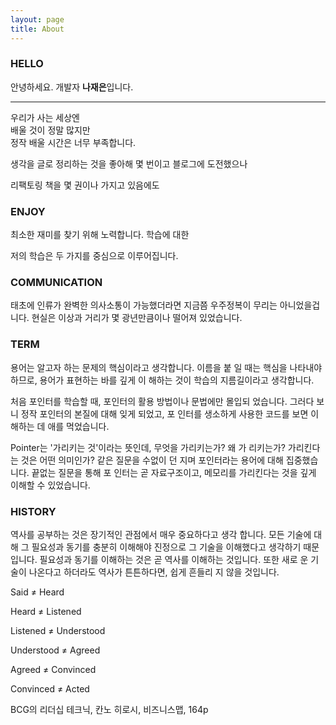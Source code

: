 ```yaml
---
layout: page
title: About
---
```


### HELLO

안녕하세요. 개발자 **나재은**입니다. <br>

---

우리가 사는 세상엔 <br>
배울 것이 정말 많지만 <br>
정작 배울 시간은 너무 부족합니다.<br>

생각을 글로 정리하는 것을 좋아해 몇 번이고 블로그에 도전했으나

리팩토링 책을 몇 권이나 가지고 있음에도

### ENJOY

최소한 재미를 찾기 위해 노력합니다.
학습에 대한

저의 학습은 두 가지를 중심으로 이루어집니다.

### COMMUNICATION

태초에 인류가 완벽한 의사소통이 가능했더라면 지금쯤 우주정복이 무리는 아니었을겁니다. 현실은 이상과 거리가 몇 광년만큼이나 떨어져 있었습니다. 

### TERM

용어는 알고자 하는 문제의 핵심이라고 생각합니다. 이름을 붙 일 때는 핵심을 나타내야 하므로, 용어가 표현하는 바를 깊게 이 해하는 것이 학습의 지름길이라고 생각합니다.

처음 포인터를 학습할 때, 포인터의 활용 방법이나 문법에만 몰입되 었습니다. 그러다 보니 정작 포인터의 본질에 대해 잊게 되었고, 포 인터를 생소하게 사용한 코드를 보면 이해하는 데 애를 먹었습니다.

Pointer는 '가리키는 것'이라는 뜻인데, 무엇을 가리키는가? 왜 가 리키는가? 가리킨다는 것은 어떤 의미인가? 같은 질문을 수없이 던 지며 포인터라는 용어에 대해 집중했습니다. 끝없는 질문을 통해 포 인터는 곧 자료구조이고, 메모리를 가리킨다는 것을 깊게 이해할 수 있었습니다.

### HISTORY

역사를 공부하는 것은 장기적인 관점에서 매우 중요하다고 생각 합니다. 모든 기술에 대해 그 필요성과 동기를 충분히 이해해야 진정으로 그 기술을 이해했다고 생각하기 때문입니다. 필요성과 동기를 이해하는 것은 곧 역사를 이해하는 것입니다. 또한 새로 운 기술이 나온다고 하더라도 역사가 튼튼하다면, 쉽게 흔들리 지 않을 것입니다.

Said ≠ Heard

Heard ≠ Listened

Listened ≠ Understood

Understood ≠ Agreed

Agreed ≠ Convinced

Convinced ≠ Acted

BCG의 리더십 테크닉, 칸노 히로시, 비즈니스맵, 164p
